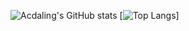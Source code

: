 ![Acdaling's GitHub stats](https://github-readme-stats.vercel.app/api?username=accietheking&show_icons=true&theme=tokyonight) [![Top Langs](https://github-readme-stats.vercel.app/api/top-langs/?username=accietheking&langs_count=10&layout=compact)]


